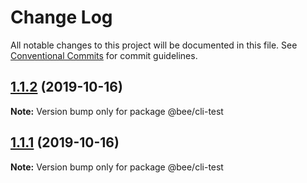 # Change Log

All notable changes to this project will be documented in this file.
See [Conventional Commits](https://conventionalcommits.org) for commit guidelines.

## [1.1.2](https://github.com/wengpengfei/bee-cli/compare/v1.1.1...v1.1.2) (2019-10-16)

**Note:** Version bump only for package @bee/cli-test





## [1.1.1](https://github.com/wengpengfei/bee-cli/compare/v1.1.0...v1.1.1) (2019-10-16)

**Note:** Version bump only for package @bee/cli-test
